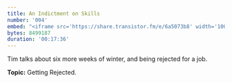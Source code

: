 ```yaml
---
title: An Indictment on Skills
number: '004'
embed: "<iframe src='https://share.transistor.fm/e/6a5073b8' width='100%' height='180' frameborder='0' scrolling='no' seamless='true' style='width:100%; height:180px;'></iframe>"
bytes: 8499187
duration: '00:17:36'
---
```


Tim talks about six more weeks of winter, and being rejected for a job.

**Topic:** Getting Rejected.

